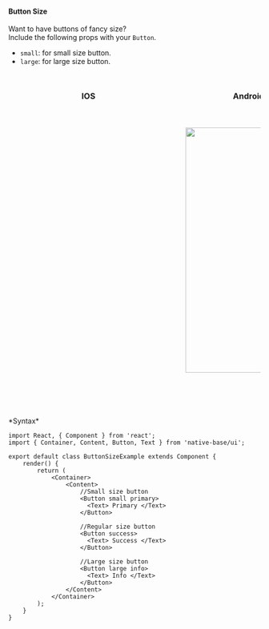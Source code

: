 #### Button Size

Want to have buttons of fancy size?<br />
Include the following props with your <code>Button</code>.
* <code>small</code>: for small size button.
* <code>large</code>: for large size button.

<br />
    <table>
      <thead>
        <tr style="border-style: hidden">
          <th style="border-style: hidden; padding-right: 34px;">IOS</th>
          <th style="padding-right: 140px;">Android</th>
        </tr>
      </thead>
      <thead>
        <tr style="border-style: hidden">
          <th style="border-style: hidden"><div style="background: url(../../assets/iphone.png) no-repeat; padding: 63px 20px 100px 18px; width: 292px"><img src="{{('../../assets/ios/components/button-size.png')}}" alt="" /></div></th>
          <th><div style="background: url(../../assets/android.png) no-repeat; padding: 45px 118px 68px 0px; background-size: 292px 576px;"><img height="490px" width="266px" src="{{('../../assets/android/components/button-size.png')}}" alt="" /></div></th>
        </tr>
      </thead>
    </table>
*Syntax*

<pre class="line-numbers"><code class="language-jsx">import React, { Component } from 'react';
import { Container, Content, Button, Text } from 'native-base/ui';
​
export default class ButtonSizeExample extends Component {
    render() {
        return (
            &lt;Container>
                &lt;Content>
                    //Small size button
                    &lt;Button small primary>
                      &lt;Text> Primary &lt;/Text>
                    &lt;/Button>

                    //Regular size button
                    &lt;Button success>
                      &lt;Text> Success &lt;/Text>
                    &lt;/Button>

                    //Large size button
                    &lt;Button large info>
                      &lt;Text> Info &lt;/Text>
                    &lt;/Button>
                &lt;/Content>
            &lt;/Container>
        );
    }
}</code></pre>
